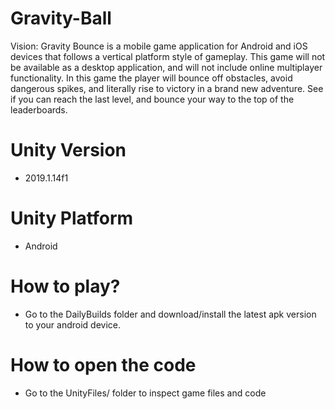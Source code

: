# Gravity-Ball
Vision: Gravity Bounce is a mobile game application for Android and iOS devices that follows a vertical platform style of gameplay. This game will not be available as a desktop application, and will not include online multiplayer functionality. In this game the player will bounce off obstacles, avoid dangerous spikes, and literally rise to victory in a brand new adventure. See if you can reach the last level, and bounce your way to the top of the leaderboards.

# Unity Version
- 2019.1.14f1

# Unity Platform
- Android

# How to play?
- Go to the DailyBuilds folder and download/install the latest apk version to your android device.

# How to open the code
- Go to the UnityFiles/<game version> folder to inspect game files and code
